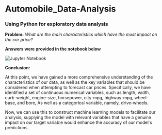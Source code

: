 # Automobile_Data-Analysis
### Using Python for exploratory data analysis

**Problem:** *What are the main characteristics which have the most impact on the car price?*

**Answers were provided in the notebook below**

![Jupyter Notebook](https://github.com/rajikudusadewale/Automobile_Data-Analysis/blob/main/Automobile%20EDA_Python%20Project.ipynb)

**Conclusion:**

At this point, we have gained a more comprehensive understanding of the characteristics of our data, as well as the key variables that should be considered when attempting to forecast car prices. 
Specifically, we have identified a set of continuous numerical variables, such as length, width, curb-weight,  engine-size, horsepower, city-mpg, highway-mpg, wheel-base, and bore, As well as a categorical variable, namely, drive-wheels. 

Now, we can use this to construct machine learning models to facilitate our analysis, supplying the model with relevant variables that have a genuine impact on our target variable would enhance the accuracy of our model's predictions.
